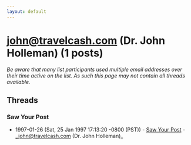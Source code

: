 ```yaml
---
layout: default
---
```


# john@travelcash.com (Dr. John Holleman) (1 posts)

_Be aware that many list participants used multiple email addresses over their time active on the list. As such this page may not contain all threads available._

## Threads

### Saw Your Post
+ 1997-01-26 (Sat, 25 Jan 1997 17:13:20 -0800 (PST)) - [Saw Your Post](/archive/1997/01/b68f2fc5f74441997b3f5e5cee0a060e1d0643d4592a8b3d715f63502d1d490c) - _john@travelcash.com (Dr. John Holleman)_

